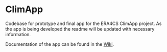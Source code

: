 # ClimApp
Codebase for prototype and final app for the ERA4CS ClimApp project. As the app is being developed the readme will be updated with necessary information.

Documentation of the app can be found in the [Wiki](https://github.com/frksteenhoff/ClimApp/wiki). 
